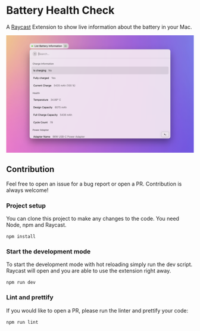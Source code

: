 # Battery Health Check

A [Raycast](https://www.raycast.com/) Extension to show live information about the battery in your Mac.

![screnshot](metadata/screenshot-01.png)

## Contribution

Feel free to open an issue for a bug report or open a PR. Contribution is always welcome!

### Project setup

You can clone this project to make any changes to the code. You need Node, npm and Raycast.

```
npm install
```

### Start the development mode

To start the development mode with hot reloading simply run the dev script. Raycast will open and you are able to use the extension right away.

```
npm run dev
```

### Lint and prettify

If you would like to open a PR, please run the linter and prettify your code:

```
npm run lint
```